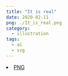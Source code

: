 ```yaml
---
title: "It is real"
date: 2020-02-11
png: ./It_is_real.png
category:
  - illustration
tags:
  - ai
  - svg
---
```

<li><a href="./It_is_real.png" download className="btn-png">PNG</a></li>
